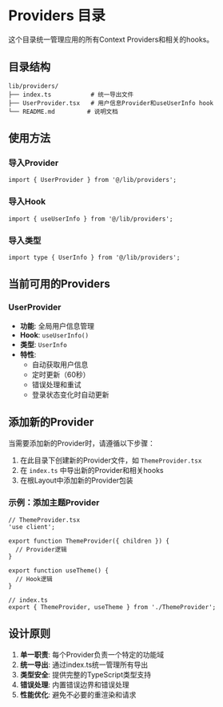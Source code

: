 # Providers 目录

这个目录统一管理应用的所有Context Providers和相关的hooks。

## 目录结构

```
lib/providers/
├── index.ts           # 统一导出文件
├── UserProvider.tsx   # 用户信息Provider和useUserInfo hook
└── README.md         # 说明文档
```

## 使用方法

### 导入Provider
```tsx
import { UserProvider } from '@/lib/providers';
```

### 导入Hook
```tsx
import { useUserInfo } from '@/lib/providers';
```

### 导入类型
```tsx
import type { UserInfo } from '@/lib/providers';
```

## 当前可用的Providers

### UserProvider
- **功能**: 全局用户信息管理
- **Hook**: `useUserInfo()`
- **类型**: `UserInfo`
- **特性**: 
  - 自动获取用户信息
  - 定时更新（60秒）
  - 错误处理和重试
  - 登录状态变化时自动更新

## 添加新的Provider

当需要添加新的Provider时，请遵循以下步骤：

1. 在此目录下创建新的Provider文件，如 `ThemeProvider.tsx`
2. 在 `index.ts` 中导出新的Provider和相关hooks
3. 在根Layout中添加新的Provider包装

### 示例：添加主题Provider

```tsx
// ThemeProvider.tsx
'use client';

export function ThemeProvider({ children }) {
  // Provider逻辑
}

export function useTheme() {
  // Hook逻辑
}
```

```tsx
// index.ts
export { ThemeProvider, useTheme } from './ThemeProvider';
```

## 设计原则

1. **单一职责**: 每个Provider负责一个特定的功能域
2. **统一导出**: 通过index.ts统一管理所有导出
3. **类型安全**: 提供完整的TypeScript类型支持
4. **错误处理**: 内置错误边界和错误处理
5. **性能优化**: 避免不必要的重渲染和请求 
